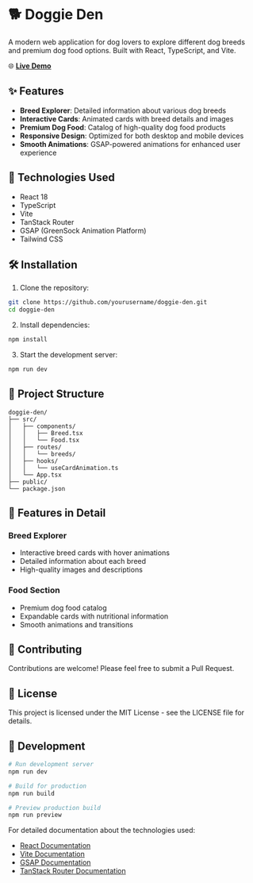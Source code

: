 # 🐕 Doggie Den

A modern web application for dog lovers to explore different dog breeds and premium dog food options. Built with React, TypeScript, and Vite.

🌐 **[Live Demo](http://doggieden.netlify.app/)**

## ✨ Features

- **Breed Explorer**: Detailed information about various dog breeds
- **Interactive Cards**: Animated cards with breed details and images
- **Premium Dog Food**: Catalog of high-quality dog food products
- **Responsive Design**: Optimized for both desktop and mobile devices
- **Smooth Animations**: GSAP-powered animations for enhanced user experience

## 🚀 Technologies Used

- React 18
- TypeScript
- Vite
- TanStack Router
- GSAP (GreenSock Animation Platform)
- Tailwind CSS

## 🛠️ Installation

1. Clone the repository:
```bash
git clone https://github.com/yourusername/doggie-den.git
cd doggie-den
```

2. Install dependencies:
```bash
npm install
```

3. Start the development server:
```bash
npm run dev
```

## 🧱 Project Structure

```
doggie-den/
├── src/
│   ├── components/
│   │   ├── Breed.tsx
│   │   └── Food.tsx
│   ├── routes/
│   │   └── breeds/
│   ├── hooks/
│   │   └── useCardAnimation.ts
│   └── App.tsx
├── public/
└── package.json
```

## 🎨 Features in Detail

### Breed Explorer
- Interactive breed cards with hover animations
- Detailed information about each breed
- High-quality images and descriptions

### Food Section
- Premium dog food catalog
- Expandable cards with nutritional information
- Smooth animations and transitions

## 🤝 Contributing

Contributions are welcome! Please feel free to submit a Pull Request.

## 📝 License

This project is licensed under the MIT License - see the LICENSE file for details.

## 🔧 Development

```bash
# Run development server
npm run dev

# Build for production
npm run build

# Preview production build
npm run preview
```

For detailed documentation about the technologies used:
- [React Documentation](https://react.dev)
- [Vite Documentation](https://vitejs.dev)
- [GSAP Documentation](https://greensock.com/docs/)
- [TanStack Router Documentation](https://tanstack.com/router)
